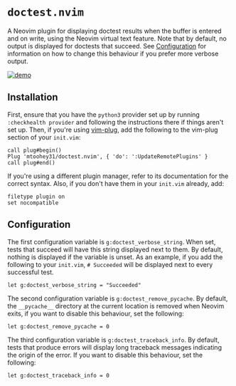 # `doctest.nvim`

A Neovim plugin for displaying doctest results when the buffer is entered and on write, using the Neovim virtual text feature. Note that by default, no output is displayed for doctests that succeed. See [Configuration](#Configuration) for information on how to change this behaviour if you prefer more verbose output.

[![demo](https://asciinema.org/a/6dApDMXFD1oAz9cM1UO5wkctm.svg)](https://asciinema.org/a/6dApDMXFD1oAz9cM1UO5wkctm)

## Installation

First, ensure that you have the `python3` provider set up by running `:checkhealth provider` and following the instructions there if things aren't set up. Then, if you're using [vim-plug](https://github.com/junegunn/vim-plug), add the following to the vim-plug section of your `init.vim`:

```vim
call plug#begin()
Plug 'mtoohey31/doctest.nvim', { 'do': ':UpdateRemotePlugins' }
call plug#end()
```

If you're using a different plugin manager, refer to its documentation for the correct syntax. Also, if you don't have them in your `init.vim` already, add:

```vim
filetype plugin on
set nocompatible
```

## Configuration

The first configuration variable is `g:doctest_verbose_string`. When set, tests that succeed will have this string displayed next to them. By default, nothing is displayed if the variable is unset. As an example, if you add the following to your `init.vim`, `# Succeeded` will be displayed next to every successful test.

```vim
let g:doctest_verbose_string = "Succeeded"
```

The second configuration variable is `g:doctest_remove_pycache`. By default, the `__pycache__` directory at the current location is removed when Neovim exits, if you want to disable this behaviour, set the following:

```vim
let g:doctest_remove_pycache = 0
```

The third configuration variable is `g:doctest_traceback_info`. By default, tests that produce errors will display long traceback messages indicating the origin of the error. If you want to disable this behaviour, set the following:

```vim
let g:doctest_traceback_info = 0
```
